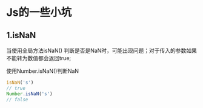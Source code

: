 # Js的一些小坑

## 1.isNaN

当使用全局方法isNaN() 判断是否是NaN时，可能出现问题；对于传入的参数如果不能转为数值都会返回true;

使用Number.isNaN()判断NaN

```javascript
isNaN('s')
// true
Number.isNaN('s')
// false
```

